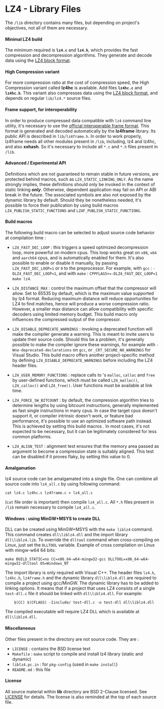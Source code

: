 LZ4 - Library Files 
================================ 
 
The `/lib` directory contains many files, but depending on project's objectives, 
not all of them are necessary. 
 
#### Minimal LZ4 build 
 
The minimum required is **`lz4.c`** and **`lz4.h`**, 
which provides the fast compression and decompression algorithms. 
They generate and decode data using the [LZ4 block format]. 
 
 
#### High Compression variant 
 
For more compression ratio at the cost of compression speed, 
the High Compression variant called **lz4hc** is available. 
Add files **`lz4hc.c`** and **`lz4hc.h`**. 
This variant also compresses data using the [LZ4 block format], 
and depends on regular `lib/lz4.*` source files. 
 
 
#### Frame support, for interoperability 
 
In order to produce compressed data compatible with `lz4` command line utility, 
it's necessary to use the [official interoperable frame format]. 
This format is generated and decoded automatically by the **lz4frame** library. 
Its public API is described in `lib/lz4frame.h`. 
In order to work properly, lz4frame needs all other modules present in `/lib`, 
including, lz4 and lz4hc, and also **xxhash**. 
So it's necessary to include all `*.c` and `*.h` files present in `/lib`. 
 
 
#### Advanced / Experimental API 
 
Definitions which are not guaranteed to remain stable in future versions, 
are protected behind macros, such as `LZ4_STATIC_LINKING_ONLY`. 
As the name strongly implies, these definitions should only be invoked 
in the context of static linking ***only***. 
Otherwise, dependent application may fail on API or ABI break in the future. 
The associated symbols are also not exposed by the dynamic library by default. 
Should they be nonetheless needed, it's possible to force their publication 
by using build macros `LZ4_PUBLISH_STATIC_FUNCTIONS` 
and `LZ4F_PUBLISH_STATIC_FUNCTIONS`. 
 
 
#### Build macros 
 
The following build macro can be selected to adjust source code behavior at compilation time : 
 
- `LZ4_FAST_DEC_LOOP` : this triggers a speed optimized decompression loop, more powerful on modern cpus. 
  This loop works great on `x86`, `x64` and `aarch64` cpus, and is automatically enabled for them. 
  It's also possible to enable or disable it manually, by passing `LZ4_FAST_DEC_LOOP=1` or `0` to the preprocessor. 
  For example, with `gcc` : `-DLZ4_FAST_DEC_LOOP=1`, 
  and with `make` : `CPPFLAGS+=-DLZ4_FAST_DEC_LOOP=1 make lz4`. 
 
- `LZ4_DISTANCE_MAX` : control the maximum offset that the compressor will allow. 
  Set to 65535 by default, which is the maximum value supported by lz4 format. 
  Reducing maximum distance will reduce opportunities for LZ4 to find matches, 
  hence will produce a worse compression ratio.
  However, a smaller max distance can allow compatibility with specific decoders using limited memory budget.
  This build macro only influences the compressed output of the compressor. 
 
- `LZ4_DISABLE_DEPRECATE_WARNINGS` : invoking a deprecated function will make the compiler generate a warning. 
  This is meant to invite users to update their source code. 
  Should this be a problem, it's generally possible to make the compiler ignore these warnings, 
  for example with `-Wno-deprecated-declarations` on `gcc`, 
  or `_CRT_SECURE_NO_WARNINGS` for Visual Studio. 
  This build macro offers another project-specific method 
  by defining `LZ4_DISABLE_DEPRECATE_WARNINGS` before including the LZ4 header files. 
 
- `LZ4_USER_MEMORY_FUNCTIONS` : replace calls to <stdlib>'s `malloc`, `calloc` and `free` 
  by user-defined functions, which must be called `LZ4_malloc()`, `LZ4_calloc()` and `LZ4_free()`. 
  User functions must be available at link time. 
 
- `LZ4_FORCE_SW_BITCOUNT` : by default, the compression algorithm tries to determine lengths 
  by using bitcount instructions, generally implemented as fast single instructions in many cpus. 
  In case the target cpus doesn't support it, or compiler intrinsic doesn't work, or feature bad performance, 
  it's possible to use an optimized software path instead. 
  This is achieved by setting this build macros . 
  In most cases, it's not expected to be necessary, 
  but it can be legitimately considered for less common platforms. 
 
- `LZ4_ALIGN_TEST` : alignment test ensures that the memory area 
  passed as argument to become a compression state is suitably aligned. 
  This test can be disabled if it proves flaky, by setting this value to 0. 
 
 
#### Amalgamation 
 
lz4 source code can be amalgamated into a single file. 
One can combine all source code into `lz4_all.c` by using following command: 
``` 
cat lz4.c lz4hc.c lz4frame.c > lz4_all.c
``` 
(`cat` file order is important) then compile `lz4_all.c`. 
All `*.h` files present in `/lib` remain necessary to compile `lz4_all.c`. 
 
 
#### Windows : using MinGW+MSYS to create DLL 
 
DLL can be created using MinGW+MSYS with the `make liblz4` command. 
This command creates `dll\liblz4.dll` and the import library `dll\liblz4.lib`. 
To override the `dlltool` command  when cross-compiling on Linux, just set the `DLLTOOL` variable. Example of cross compilation on Linux with mingw-w64 64 bits: 
``` 
make BUILD_STATIC=no CC=x86_64-w64-mingw32-gcc DLLTOOL=x86_64-w64-mingw32-dlltool OS=Windows_NT 
``` 
The import library is only required with Visual C++. 
The header files `lz4.h`, `lz4hc.h`, `lz4frame.h` and the dynamic library 
`dll\liblz4.dll` are required to compile a project using gcc/MinGW. 
The dynamic library has to be added to linking options. 
It means that if a project that uses LZ4 consists of a single `test-dll.c` 
file it should be linked with `dll\liblz4.dll`. For example: 
``` 
    $(CC) $(CFLAGS) -Iinclude/ test-dll.c -o test-dll dll\liblz4.dll 
``` 
The compiled executable will require LZ4 DLL which is available at `dll\liblz4.dll`. 
 
 
#### Miscellaneous 
 
Other files present in the directory are not source code. They are : 
 
 - `LICENSE` : contains the BSD license text 
 - `Makefile` : `make` script to compile and install lz4 library (static and dynamic) 
 - `liblz4.pc.in` : for `pkg-config` (used in `make install`) 
 - `README.md` : this file 
 
[official interoperable frame format]: ../doc/lz4_Frame_format.md 
[LZ4 block format]: ../doc/lz4_Block_format.md 
 
 
#### License 
 
All source material within __lib__ directory are BSD 2-Clause licensed. 
See [LICENSE](LICENSE) for details. 
The license is also reminded at the top of each source file. 
